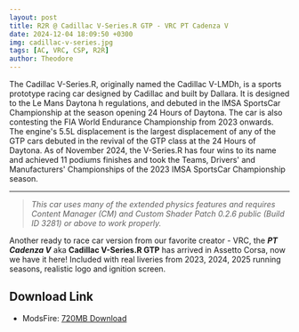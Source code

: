 ```yaml
---
layout: post
title: R2R @ Cadillac V-Series.R GTP - VRC PT Cadenza V
date: 2024-12-04 18:09:50 +0300
img: cadillac-v-series.jpg
tags: [AC, VRC, CSP, R2R]
author: Theodore
---
```

The Cadillac V-Series.R, originally named the Cadillac V-LMDh, is a sports prototype racing car designed by Cadillac and built by Dallara. It is designed to the Le Mans Daytona h regulations, and debuted in the IMSA SportsCar Championship at the season opening 24 Hours of Daytona. The car is also contesting the FIA World Endurance Championship from 2023 onwards. The engine's 5.5L displacement is the largest displacement of any of the GTP cars debuted in the revival of the GTP class at the 24 Hours of Daytona.
As of November 2024, the V-Series.R has four wins to its name and achieved 11 podiums finishes and took the Teams, Drivers' and Manufacturers' Championships of the 2023 IMSA SportsCar Championship season.

_________________

> *This car uses many of the extended physics features and requires Content Manager (CM) and Custom Shader Patch 0.2.6 public (Build ID 3281) or above to work properly.*

Another ready to race car version from our favorite creator - VRC, the ***PT Cadenza V*** aka **Cadillac V-Series.R GTP** has arrived in Assetto Corsa, now we have it here! Included with real liveries from 2023, 2024, 2025 running seasons, realistic logo and ignition screen.

## Download Link
- ModsFire: [720MB Download](https://modsfire.com/IOAEnAx4q2kaY5f)
